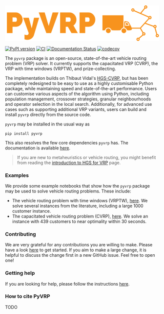 ![PyVRP logo](docs/source/assets/images/PyVRP.svg)

[![PyPI version](https://badge.fury.io/py/pyvrp.svg)](https://badge.fury.io/py/pyvrp)
[![CI](https://github.com/PyVRP/PyVRP/actions/workflows/CI.yml/badge.svg?branch=main)](https://github.com/PyVRP/PyVRP/actions/workflows/CI.yml)
[![Documentation Status](https://readthedocs.org/projects/pyvrp/badge/?version=latest)](https://pyvrp.readthedocs.io/en/latest/?badge=latest)
[![codecov](https://codecov.io/gh/PyVRP/PyVRP/branch/main/graph/badge.svg?token=G9JKIVZOHB)](https://codecov.io/gh/PyVRP/PyVRP)

The `pyvrp` package is an open-source, state-of-the-art vehicle routing problem (VRP) solver.
It currently supports the capacitated VRP (CVRP), the VRP with time windows (VRPTW), and prize-collecting. 

The implementation builds on Thibaut Vidal's [HGS-CVRP][7], but has been completely redesigned to be easy to use as a highly customisable Python package, while maintaining speed and state-of-the-art performance.
Users can customise various aspects of the algorithm using Python, including population management, crossover strategies, granular neighbourhoods and operator selection in the local search.
Additionally, for advanced use cases such as supporting additional VRP variants, users can build and install `pyvrp` directly from the source code.

`pyvrp` may be installed in the usual way as
```
pip install pyvrp
```
This also resolves the few core dependencies `pyvrp` has.
The documentation is available [here][1].

> If you are new to metaheuristics or vehicle routing, you might benefit from reading the [introduction to HGS for VRP][6] page.

### Examples

We provide some example notebooks that show how the `pyvrp` package may be used to solve vehicle routing problems.
These include:

- The vehicle routing problem with time windows (VRPTW), [here][4].
  We solve several instances from the literature, including a large 1000 customer instance.
- The capacitated vehicle routing problem (CVRP), [here][5].
  We solve an instance with 439 customers to near optimality within 30 seconds.

### Contributing

We are very grateful for any contributions you are willing to make. Please have
a look [here][2] to get started. If you aim to make a large change, it is
helpful to discuss the change first in a new GitHub issue. Feel free to open
one!

### Getting help

If you are looking for help, please follow the instructions [here][3].

### How to cite PyVRP

TODO


[1]: https://pyvrp.readthedocs.io/en/latest/

[2]: https://pyvrp.readthedocs.io/en/latest/dev/contributing.html

[3]: https://pyvrp.readthedocs.io/en/latest/setup/getting_help.html

[4]: https://pyvrp.readthedocs.io/en/latest/examples/vrptw.html

[5]: https://pyvrp.readthedocs.io/en/latest/examples/cvrp.html

[6]: https://pyvrp.readthedocs.io/en/latest/setup/introduction_to_hgs.html

[7]: https://github.com/vidalt/HGS-CVRP/
